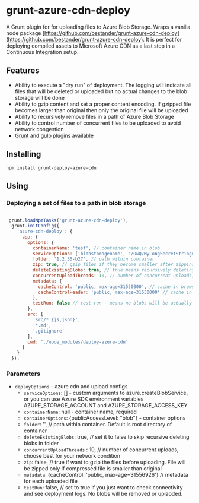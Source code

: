 # grunt-azure-cdn-deploy

A Grunt plugin for for uploading files to Azure Blob Storage.
Wraps a vanilla node package [https://github.com/bestander/grunt-azure-cdn-deploy](https://github.com/bestander/grunt-azure-cdn-deploy).
It is perfect for deploying compiled assets to Microsoft Azure CDN as a last step in a Continuous Integration setup.

## Features

- Ability to execute a "dry run" of deployment. The logging will indicate all files that will be deleted or uploaded but no actual changes to the blob storage will be done
- Ability to gzip content and set a proper content encoding. If gzipped file becomes larger than original then only the original file will be uploaded
- Ability to recursively remove files in a path of Azure Blob Storage
- Ability to control number of concurrent files to be uploaded to avoid network congestion
- [Grunt](https://github.com/bestander/grunt-azure-cdn-deploy) and [gulp](https://github.com/bestander/gulp-deploy-azure-cdn) plugins available

## Installing

```
npm install grunt-deploy-azure-cdn
```


## Using

### Deploying a set of files to a path in blob storage

```javascript

 grunt.loadNpmTasks('grunt-azure-cdn-deploy');
  grunt.initConfig({
    'azure-cdn-deploy': {
      app: {
        options: {
          containerName: 'test', // container name in blob
          serviceOptions: ['blobstoragename', '/OwQ/MyLongSecretStringFromAzureConfigPanel'], // custom arguments to azure.createBlobService
          folder: '1.2.35-b27', // path within container
          zip: true, // gzip files if they become smaller after zipping, content-encoding header will change if file is zipped
          deleteExistingBlobs: true, // true means recursively deleting anything under folder
          concurrentUploadThreads: 10, // number of concurrent uploads, choose best for your network condition
          metadata: {
            cacheControl: 'public, max-age=31530000', // cache in browser
            cacheControlHeader: 'public, max-age=31530000' // cache in azure CDN. As this data does not change, we set it to 1 year
          },
          testRun: false // test run - means no blobs will be actually deleted or uploaded, see log messages for details
        },
        src: [
          'src/*.{js,json}',
          '*.md',
          '.gitignore'
        ],
        cwd: './node_modules/deploy-azure-cdn'
      }
    }
  });

```

### Parameters
- `deployOptions` - azure cdn and upload configs
  - `serviceOptions`: [] - custom arguments to azure.createBlobService, or you can use Azure SDK environment variables AZURE_STORAGE_ACCOUNT and AZURE_STORAGE_ACCESS_KEY
  - `containerName`: null -  container name, required
  - `containerOptions`: {publicAccessLevel: "blob"} - container options
  - `folder`: '', // path within container. Default is root directory of container
  - `deleteExistingBlobs`: true, // set it to false to skip recursive deleting blobs in folder
  - `concurrentUploadThreads` : 10, // number of concurrent uploads, choose best for your network condition
  - `zip`: false, // true if want to gzip the files before uploading. File will be zipped only if compressed file is smaller than original
  - `metadata`: {cacheControl: 'public, max-age=31556926'} // metadata for each uploaded file
  - `testRun`: false, // set to true if you just want to check connectivity and see deployment logs. No blobs will be removed or uplaoded.




